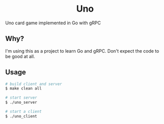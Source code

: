 <h1 align="center">Uno</h1>
Uno card game implemented in Go with gRPC

## Why?
I'm using this as a project to learn Go and gRPC. Don't expect the code to be good at all.

## Usage
```sh
# build client and server
$ make clean all

# start server
$ ./uno_server

# start a client
$ ./uno_client
```
